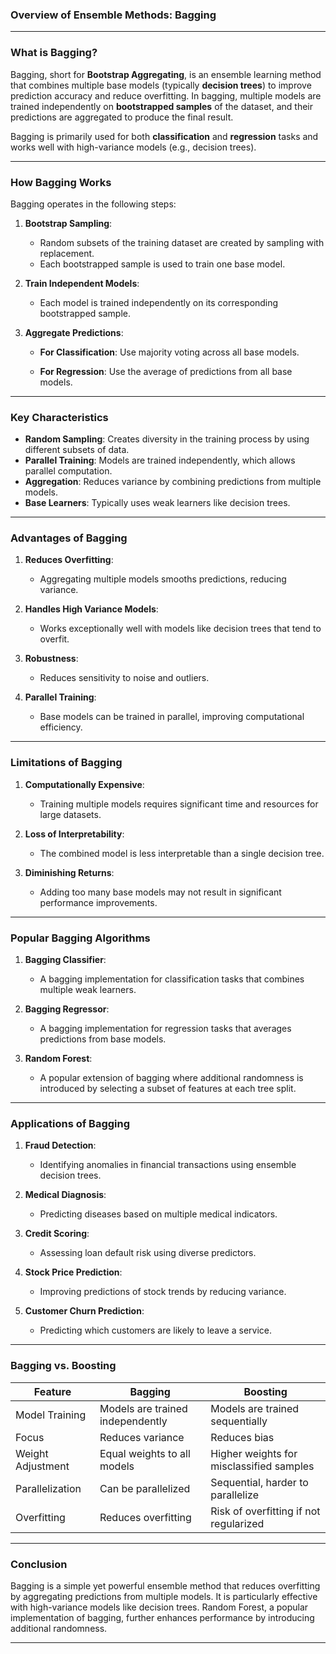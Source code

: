 ### **Overview of Ensemble Methods: Bagging**

---

### **What is Bagging?**
Bagging, short for **Bootstrap Aggregating**, is an ensemble learning method that combines multiple base models (typically **decision trees**) to improve prediction accuracy and reduce overfitting. In bagging, multiple models are trained independently on **bootstrapped samples** of the dataset, and their predictions are aggregated to produce the final result.

Bagging is primarily used for both **classification** and **regression** tasks and works well with high-variance models (e.g., decision trees).

---

### **How Bagging Works**
Bagging operates in the following steps:

1. **Bootstrap Sampling**:
   - Random subsets of the training dataset are created by sampling with replacement.
   - Each bootstrapped sample is used to train one base model.

2. **Train Independent Models**:
   - Each model is trained independently on its corresponding bootstrapped sample.

3. **Aggregate Predictions**:
   - **For Classification**: Use majority voting across all base models.
     
   - **For Regression**: Use the average of predictions from all base models.

---

### **Key Characteristics**
- **Random Sampling**: Creates diversity in the training process by using different subsets of data.
- **Parallel Training**: Models are trained independently, which allows parallel computation.
- **Aggregation**: Reduces variance by combining predictions from multiple models.
- **Base Learners**: Typically uses weak learners like decision trees.

---

### **Advantages of Bagging**
1. **Reduces Overfitting**:
   - Aggregating multiple models smooths predictions, reducing variance.

2. **Handles High Variance Models**:
   - Works exceptionally well with models like decision trees that tend to overfit.

3. **Robustness**:
   - Reduces sensitivity to noise and outliers.

4. **Parallel Training**:
   - Base models can be trained in parallel, improving computational efficiency.

---

### **Limitations of Bagging**
1. **Computationally Expensive**:
   - Training multiple models requires significant time and resources for large datasets.

2. **Loss of Interpretability**:
   - The combined model is less interpretable than a single decision tree.

3. **Diminishing Returns**:
   - Adding too many base models may not result in significant performance improvements.

---

### **Popular Bagging Algorithms**

1. **Bagging Classifier**:
   - A bagging implementation for classification tasks that combines multiple weak learners.

2. **Bagging Regressor**:
   - A bagging implementation for regression tasks that averages predictions from base models.

3. **Random Forest**:
   - A popular extension of bagging where additional randomness is introduced by selecting a subset of features at each tree split.

---

### **Applications of Bagging**
1. **Fraud Detection**:
   - Identifying anomalies in financial transactions using ensemble decision trees.

2. **Medical Diagnosis**:
   - Predicting diseases based on multiple medical indicators.

3. **Credit Scoring**:
   - Assessing loan default risk using diverse predictors.

4. **Stock Price Prediction**:
   - Improving predictions of stock trends by reducing variance.

5. **Customer Churn Prediction**:
   - Predicting which customers are likely to leave a service.

---

### **Bagging vs. Boosting**
| **Feature**            | **Bagging**                               | **Boosting**                               |
|------------------------|-------------------------------------------|-------------------------------------------|
| Model Training         | Models are trained independently         | Models are trained sequentially           |
| Focus                  | Reduces variance                         | Reduces bias                              |
| Weight Adjustment      | Equal weights to all models              | Higher weights for misclassified samples  |
| Parallelization        | Can be parallelized                      | Sequential, harder to parallelize         |
| Overfitting            | Reduces overfitting                      | Risk of overfitting if not regularized    |

---

### **Conclusion**
Bagging is a simple yet powerful ensemble method that reduces overfitting by aggregating predictions from multiple models. It is particularly effective with high-variance models like decision trees. Random Forest, a popular implementation of bagging, further enhances performance by introducing additional randomness.

---




